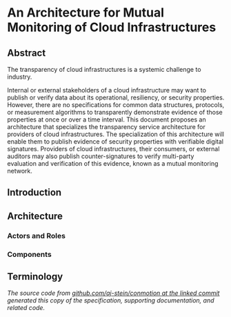 # An Architecture for Mutual Monitoring of Cloud Infrastructures

## Abstract

The transparency of cloud infrastructures is a systemic challenge to industry.

Internal or external stakeholders of a cloud infrastructure may want to publish or verify data about its operational, resiliency, or security properties. However, there are no specifications for common data structures, protocols, or measurement algorithms to transparently demonstrate evidence of those properties at once or over a time interval. This document proposes an architecture that specializes the transparency service architecture for providers of cloud infrastructures. The specialization of this architecture will enable them to publish evidence of security properties with verifiable digital signatures. Providers of cloud infrastructures, their consumers, or external auditors may also publish counter-signatures to verify multi-party evaluation and verification of this evidence, known as a mutual monitoring network.

## Introduction

## Architecture

### Actors and Roles

### Components

## Terminology

_The source code from [github.com/aj-stein/conmotion at the linked commit](https://github.com/aj-stein/conmotion/tree/develop) generated this copy of the specification, supporting documentation, and related code._
